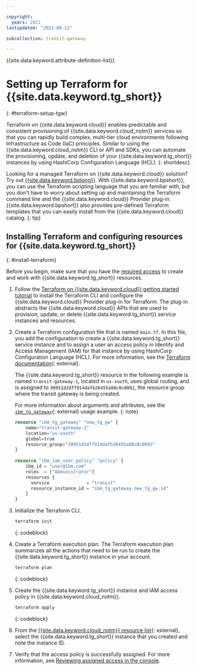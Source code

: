 ```yaml
---

copyright:
  years: 2021
lastupdated: "2021-08-12"

subcollection: transit-gateway

---
```


{{site.data.keyword.attribute-definition-list}}

# Setting up Terraform for {{site.data.keyword.tg_short}}
{: #terraform-setup-tgw}

Terraform on {{site.data.keyword.cloud}} enables predictable and consistent provisioning of {{site.data.keyword.cloud_notm}} services so that you can rapidly build complex, multi-tier cloud environments following Infrastructure as Code (IaC) principles. Similar to using the {{site.data.keyword.cloud_notm}} CLI or API and SDKs, you can automate the provisioning, update, and deletion of your {{site.data.keyword.tg_short}} instances by using HashiCorp Configuration Language (HCL).
{: shortdesc}

Looking for a managed Terraform on {{site.data.keyword.cloud}} solution? Try out [{{site.data.keyword.bplong}}](/docs/schematics?topic=schematics-getting-started). With {{site.data.keyword.bpshort}}, you can use the Terraform scripting language that you are familiar with, but you don't have to worry about setting up and maintaining the Terraform command line and the {{site.data.keyword.cloud}} Provider plug-in. {{site.data.keyword.bpshort}} also provides pre-defined Terraform templates that you can easily install from the {{site.data.keyword.cloud}} catalog.
{: tip}

## Installing Terraform and configuring resources for {{site.data.keyword.tg_short}}
{: #install-terraform}

Before you begin, make sure that you have the [required access](/docs/transit-gateway?topic=transit-gateway-iam) to create and work with {{site.data.keyword.tg_short}} resources.

1. Follow the [Terraform on {{site.data.keyword.cloud}} getting started tutorial](/docs/ibm-cloud-provider-for-terraform?topic=ibm-cloud-provider-for-terraform-getting-started) to install the Terraform CLI and configure the {{site.data.keyword.cloud}} Provider plug-in for Terraform. The plug-in abstracts the {{site.data.keyword.cloud}} APIs that are used to provision, update, or delete {{site.data.keyword.tg_short}} service instances and resources.
1. Create a Terraform configuration file that is named `main.tf`. In this file, you add the configuration to create a {{site.data.keyword.tg_short}} service instance and to assign a user an access policy in Identity and Access Management (IAM) for that instance by using HashiCorp Configuration Language (HCL). For more information, see the [Terraform documentation](https://www.terraform.io/docs/language/index.html){: external}.

   The {{site.data.keyword.tg_short}} resource in the following example is named `transit-gateway-1`, located in `us-south`, uses global routing, and is assigned to  `30951d2dff914dafb26455a88c0c0092`, the resource group where the transit gateway is being created.

   For more information about arguments and attributes, see the [`ibm_tg_gateway`](https://registry.terraform.io/providers/IBM-Cloud/ibm/latest/docs/resources/tg_gateway){: external} usage example.
   {: note}

   ```terraform
   resource "ibm_tg_gateway" "new_tg_gw" {
       name="transit-gateway-1"
       location="us-south"
       global=true
       resource_group="30951d2dff914dafb26455a88c0c0092"
   }  
      
   resource "ibm_iam_user_policy" "policy" {
       ibm_id = "user@ibm.com"
       roles  = ["Administrator"]
       resources {
         service              = "transit"
         resource_instance_id = "ibm_tg_gateway.new_tg_gw.id"
       }
   }
   ```

1. Initialize the Terraform CLI.

   ```sh
   terraform init
   ```
   {: codeblock}

1. Create a Terraform execution plan. The Terraform execution plan summarizes all the actions that need to be run to create the {{site.data.keyword.tg_short}} instance in your account.

   ```sh
   terraform plan
   ```
   {: codeblock}

1. Create the {{site.data.keyword.tg_short}} instance and IAM access policy in {{site.data.keyword.cloud_notm}}.

   ```sh
   terraform apply
   ```
   {: codeblock}

1. From the [{{site.data.keyword.cloud_notm}} resource list](/resources){: external}, select the {{site.data.keyword.tg_short}} instance that you created and note the instance ID.

1. Verify that the access policy is successfully assigned. For more information, see [Reviewing assigned access in the console](/docs/account?topic=account-assign-access-resources#review-your-access-console).
